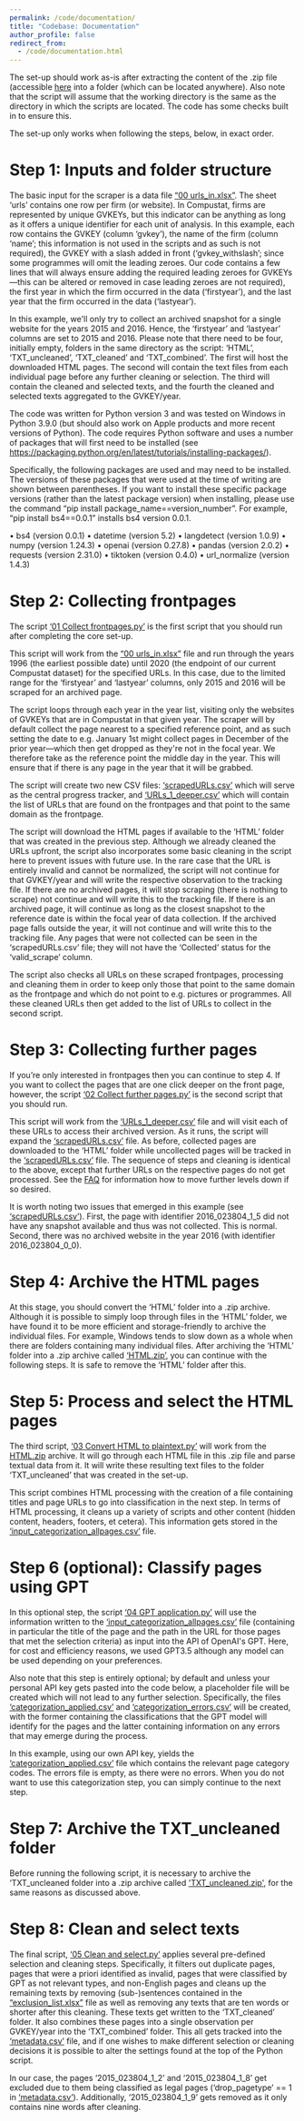 ```yaml
---
permalink: /code/documentation/
title: "Codebase: Documentation"
author_profile: false
redirect_from: 
  - /code/documentation.html
---
```


The set-up should work as-is after extracting the content of the .zip file (accessible [here](https://github.com/haans-mertens/haans-mertens.github.io/raw/master/_pages/General%20purpose%20set-up.zip) into a folder (which can be located anywhere). Also note that the script will assume that the working directory is the same as the directory in which the scripts are located. The code has some checks built in to ensure this.

The set-up only works when following the steps, below, in exact order. 

Step 1: Inputs and folder structure
======
The basic input for the scraper is a data file [“00 urls_in.xlsx”](https://github.com/haans-mertens/haans-mertens.github.io/raw/master/_pages/00%20urls_in.xlsx). The sheet ‘urls’ contains one row per firm (or website). In Compustat, firms are represented by unique GVKEYs, but this indicator can be anything as long as it offers a unique identifier for each unit of analysis. 
In this example, each row contains the GVKEY (column ‘gvkey’), the name of the firm (column ‘name’; this information is not used in the scripts and as such is not required), the GVKEY with a slash added in front (‘gvkey_withslash’; since some programmes will omit the leading zeroes. Our code contains a few lines that will always ensure adding the required leading zeroes for GVKEYs—this can be altered or removed in case leading zeroes are not required), the first year in which the firm occurred in the data (‘firstyear’), and the last year that the firm occurred in the data (‘lastyear’). 

In this example, we'll only try to collect an archived snapshot for a single website for the years 2015 and 2016. Hence, the ‘firstyear’ and ‘lastyear’ columns are set to 2015 and 2016.
Please note that there need to be four, initially empty, folders in the same directory as the script: ‘HTML’, ‘TXT_uncleaned’, ‘TXT_cleaned’ and ‘TXT_combined’. The first will host the downloaded HTML pages. The second will contain the text files from each individual page before any further cleaning or selection. The third will contain the cleaned and selected texts, and the fourth the cleaned and selected texts aggregated to the GVKEY/year.

The code was written for Python version 3 and was tested on Windows in Python 3.9.0 (but should also work on Apple products and more recent versions of Python). The code requires Python software and uses a number of packages that will first need to be installed (see https://packaging.python.org/en/latest/tutorials/installing-packages/). 

Specifically, the following packages are used and may need to be installed. The versions of these packages that were used at the time of writing are shown between parentheses. If you want to install these specific package versions (rather than the latest package version) when installing, please use the command “pip install package_name==version_number”. For example, “pip install bs4==0.0.1” installs bs4 version 0.0.1. 

•	bs4 (version 0.0.1)
•	datetime (version 5.2)
•	langdetect (version 1.0.9)
•	numpy (version 1.24.3)
•	openai (version 0.27.8)
•	pandas (version 2.0.2)
•	requests (version 2.31.0)
•	tiktoken (version 0.4.0)
•	url_normalize (version 1.4.3)

Step 2: Collecting frontpages
======
The script [‘01 Collect frontpages.py’](https://github.com/haans-mertens/haans-mertens.github.io/raw/master/_pages/01%20Collect%20frontpages.py) is the first script that you should run after completing the core set-up.

This script will work from the [“00 urls_in.xlsx”](https://github.com/haans-mertens/haans-mertens.github.io/raw/master/_pages/00%20urls_in.xlsx) file and run through the years 1996 (the earliest possible date) until 2020 (the endpoint of our current Compustat dataset) for the specified URLs. In this case, due to the limited range for the ‘firstyear’ and ‘lastyear’ columns, only 2015 and 2016 will be scraped for an archived page.

The script loops through each year in the year list, visiting only the websites of GVKEYs that are in Compustat in that given year. The scraper will by default collect the page nearest to a specified reference point, and as such setting the date to e.g. January 1st might collect pages in December of the prior year—which then get dropped as they're not in the focal year. We therefore take as the reference point the middle day in the year. This will ensure that if there is any page in the year that it will be grabbed.

The script will create two new CSV files: [‘scrapedURLs.csv’](https://github.com/haans-mertens/haans-mertens.github.io/raw/master/_pages/scrapedURLs.csv) which will serve as the central progress tracker, and [‘URLs_1_deeper.csv’](https://github.com/haans-mertens/haans-mertens.github.io/raw/master/_pages/URLs_1_deeper.csv) which will contain the list of URLs that are found on the frontpages and that point to the same domain as the frontpage.

The script will download the HTML pages if available to the ‘HTML’ folder that was created in the previous step. Although we already cleaned the URLs upfront, the script also incorporates some basic cleaning in the script here to prevent issues with future use. In the rare case that the URL is entirely invalid and cannot be normalized, the script will not continue for that GVKEY/year and will write the respective observation to the tracking file. If there are no archived pages, it will stop scraping (there is nothing to scrape) not continue and will write this to the tracking file. If there is an archived page, it will continue as long as the closest snapshot to the reference date is within the focal year of data collection. If the archived page falls outside the year, it will not continue and will write this to the tracking file.
Any pages that were not collected can be seen in the ‘scrapedURLs.csv’ file; they will not have the ‘Collected’ status for the ‘valid_scrape’ column. 

The script also checks all URLs on these scraped frontpages, processing and cleaning them in order to keep only those that point to the same domain as the frontpage and which do not point to e.g. pictures or programmes. All these cleaned URLs then get added to the list of URLs to collect in the second script. 

Step 3: Collecting further pages
======
If you’re only interested in frontpages then you can continue to step 4. If you want to collect the pages that are one click deeper on the front page, however, the script [‘02 Collect further pages.py’](https://github.com/haans-mertens/haans-mertens.github.io/raw/master/_pages/02%20Collect%20further%20pages.py) is the second script that you should run.

This script will work from the [‘URLs_1_deeper.csv’](https://github.com/haans-mertens/haans-mertens.github.io/raw/master/_pages/URLs_1_deeper.csv) file and will visit each of these URLs to access their archived version. As it runs, the script will expand the [‘scrapedURLs.csv’](https://github.com/haans-mertens/haans-mertens.github.io/raw/master/_pages/scrapedURLs.csv) file. As before, collected pages are downloaded to the ‘HTML’ folder while uncollected pages will be tracked in the [‘scrapedURLs.csv’](https://github.com/haans-mertens/haans-mertens.github.io/raw/master/_pages/scrapedURLs.csv) file. The sequence of steps and cleaning is identical to the above, except that further URLs on the respective pages do not get processed. See the [FAQ](https://haans-mertens.github.io/faq) for information how to move further levels down if so desired.

It is worth noting two issues that emerged in this example (see [‘scrapedURLs.csv’](https://github.com/haans-mertens/haans-mertens.github.io/raw/master/_pages/scrapedURLs.csv)). First, the page with identifier 2016_023804_1_5 did not have any snapshot available and thus was not collected. This is normal. Second, there was no archived website in the year 2016 (with identifier 2016_023804_0_0). 

Step 4: Archive the HTML pages
======
At this stage, you should convert the ‘HTML’ folder into a .zip archive. Although it is possible to simply loop through files in the ‘HTML’ folder, we have found it to be more efficient and storage-friendly to archive the individual files. For example, Windows tends to slow down as a whole when there are folders containing many individual files. After archiving the ‘HTML’ folder into a .zip archive called [‘HTML.zip’](https://github.com/haans-mertens/haans-mertens.github.io/raw/master/_pages/HTML.zip), you can continue with the following steps. It is safe to remove the ‘HTML’ folder after this.

Step 5: Process and select the HTML pages
======
The third script, [‘03 Convert HTML to plaintext.py’](https://github.com/haans-mertens/haans-mertens.github.io/raw/master/_pages/03%20Convert%20HTML%20to%20plaintext.py) will work from the [HTML.zip](https://github.com/haans-mertens/haans-mertens.github.io/raw/master/_pages/HTML.zip) archive. It will go through each HTML file in this .zip file and parse textual data from it. It will write these resulting text files to the folder ‘TXT_uncleaned’ that was created in the set-up. 

This script combines HTML processing with the creation of a file containing titles and page URLs to go into classification in the next step. In terms of HTML processing, it cleans up a variety of scripts and other content (hidden content, headers, footers, et cetera). This information gets stored in the [‘input_categorization_allpages.csv’](https://github.com/haans-mertens/haans-mertens.github.io/raw/master/_pages/input_categorization_allpages.csv) file.

Step 6 (optional): Classify pages using GPT
======
In this optional step, the script [‘04 GPT application.py’](https://github.com/haans-mertens/haans-mertens.github.io/raw/master/_pages/04%20GPT%20application.py) will use the information written to the [‘input_categorization_allpages.csv’](https://github.com/haans-mertens/haans-mertens.github.io/raw/master/_pages/input_categorization_allpages.csv) file (containing in particular the title of the page and the path in the URL for those pages that met the selection criteria) as input into the API of OpenAI's GPT. Here, for cost and efficiency reasons, we used GPT3.5 although any model can be used depending on your preferences.

Also note that this step is entirely optional; by default and unless your personal API key gets pasted into the code below, a placeholder file will be created which will not lead to any further selection. Specifically, the files [‘categorization_applied.csv’](https://github.com/haans-mertens/haans-mertens.github.io/raw/master/_pages/categorization_applied.csv) and [‘categorization_errors.csv’](https://github.com/haans-mertens/haans-mertens.github.io/raw/master/_pages/categorization_errors.csv) will be created, with the former containing the classifications that the GPT model will identify for the pages and the latter containing information on any errors that may emerge during the process.

In this example, using our own API key, yields the [‘categorization_applied.csv’](https://github.com/haans-mertens/haans-mertens.github.io/raw/master/_pages/categorization_applied.csv) file which contains the relevant page category codes. The errors file is empty, as there were no errors. When you do not want to use this categorization step, you can simply continue to the next step.

Step 7: Archive the TXT_uncleaned folder
======
Before running the following script, it is necessary to archive the ‘TXT_uncleaned folder into a .zip archive called ['TXT_uncleaned.zip'](https://github.com/haans-mertens/haans-mertens.github.io/raw/master/_pages/TXT_uncleaned.zip), for the same reasons as discussed above.

Step 8: Clean and select texts
======

The final script, [‘05 Clean and select.py’](https://github.com/haans-mertens/haans-mertens.github.io/raw/master/_pages/05%20Clean%20and%20select.py) applies several pre-defined selection and cleaning steps. Specifically, it filters out duplicate pages, pages that were a priori identified as invalid, pages that were classified by GPT as not relevant types, and non-English pages and cleans up the remaining texts by removing (sub-)sentences contained in the [“exclusion_list.xlsx”](https://github.com/haans-mertens/haans-mertens.github.io/raw/master/_pages/exclusion_list.xlsx) file as well as removing any texts that are ten words or shorter after this cleaning. These texts get written to the ‘TXT_cleaned’ folder. It also combines these pages into a single observation per GVKEY/year into the ‘TXT_combined’ folder. This all gets tracked into the [‘metadata.csv’](https://github.com/haans-mertens/haans-mertens.github.io/raw/master/_pages/metadata.csv) file, and if one wishes to make different selection or cleaning decisions it is possible to alter the settings found at the top of the Python script. 

In our case, the pages ‘2015_023804_1_2’ and ‘2015_023804_1_8’ get excluded due to them being classified as legal pages (‘drop_pagetype’ == 1 in [‘metadata.csv’](https://github.com/haans-mertens/haans-mertens.github.io/raw/master/_pages/metadata.csv)). Additionally, ‘2015_023804_1_9’ gets removed as it only contains nine words after cleaning. 
